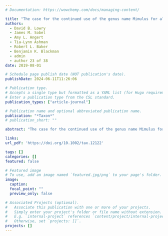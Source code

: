 ```yaml
---
# Documentation: https://wowchemy.com/docs/managing-content/

title: "The case for the continued use of the genus name Mimulus for all monkeyflowers"
authors: 
  - David B. Lowry
  - James M. Sobel
  - Amy L. Angert
  - Tia‐Lynn Ashman
  - Robert L. Baker
  - Benjamin K. Blackman
  - admin
  - author 23 of 38
date: 2019-08-01

# Schedule page publish date (NOT publication's date).
publishDate: 2024-06-11T11:26:06

# Publication type.
# Accepts a single type but formatted as a YAML list (for Hugo requirements).
# Enter a publication type from the CSL standard.
publication_types: ["article-journal"]

# Publication name and optional abbreviated publication name.
publication: "*Taxon*"
# publication_short: ""

abstract: "The case for the continued use of the genus name Mimulus for all monkeyflowers"

links:
url_pdf: 'https://doi.org/10.1002/tax.12122'

tags: []
categories: []
featured: false

# Featured image
# To use, add an image named `featured.jpg/png` to your page's folder. 
image:
  caption: 
  focal_point: ""
  preview_only: false

# Associated Projects (optional).
#   Associate this publication with one or more of your projects.
#   Simply enter your project's folder or file name without extension.
#   E.g. `internal-project` references `content/project/internal-project/index.md`.
#   Otherwise, set `projects: []`.
projects: []
---
```


